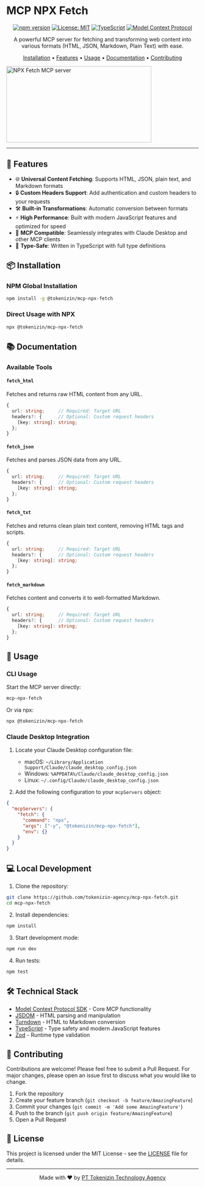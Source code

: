 # MCP NPX Fetch

<div align="center">

[![npm version](https://img.shields.io/npm/v/@tokenizin/mcp-npx-fetch.svg)](https://www.npmjs.com/package/@tokenizin/mcp-npx-fetch)
[![License: MIT](https://img.shields.io/badge/License-MIT-yellow.svg)](https://opensource.org/licenses/MIT)
[![TypeScript](https://img.shields.io/badge/TypeScript-5.7-blue.svg)](https://www.typescriptlang.org/)
[![Model Context Protocol](https://img.shields.io/badge/MCP-Compatible-green.svg)](https://github.com/modelcontextprotocol)

A powerful MCP server for fetching and transforming web content into various formats (HTML, JSON, Markdown, Plain Text) with ease.

[Installation](#installation) •
[Features](#features) •
[Usage](#usage) •
[Documentation](#documentation) •
[Contributing](#contributing)

</div>

<a href="https://glama.ai/mcp/servers/m2a0ue08n2"><img width="380" height="200" src="https://glama.ai/mcp/servers/m2a0ue08n2/badge" alt="NPX Fetch MCP server" /></a>

---

## 🚀 Features

- 🌐 **Universal Content Fetching**: Supports HTML, JSON, plain text, and Markdown formats
- 🔒 **Custom Headers Support**: Add authentication and custom headers to your requests
- 🛠 **Built-in Transformations**: Automatic conversion between formats
- ⚡ **High Performance**: Built with modern JavaScript features and optimized for speed
- 🔌 **MCP Compatible**: Seamlessly integrates with Claude Desktop and other MCP clients
- 🎯 **Type-Safe**: Written in TypeScript with full type definitions

## 📦 Installation

### NPM Global Installation

```bash
npm install -g @tokenizin/mcp-npx-fetch
```

### Direct Usage with NPX

```bash
npx @tokenizin/mcp-npx-fetch
```

## 📚 Documentation

### Available Tools

#### `fetch_html`

Fetches and returns raw HTML content from any URL.

```typescript
{
  url: string;     // Required: Target URL
  headers?: {      // Optional: Custom request headers
    [key: string]: string;
  };
}
```

#### `fetch_json`

Fetches and parses JSON data from any URL.

```typescript
{
  url: string;     // Required: Target URL
  headers?: {      // Optional: Custom request headers
    [key: string]: string;
  };
}
```

#### `fetch_txt`

Fetches and returns clean plain text content, removing HTML tags and scripts.

```typescript
{
  url: string;     // Required: Target URL
  headers?: {      // Optional: Custom request headers
    [key: string]: string;
  };
}
```

#### `fetch_markdown`

Fetches content and converts it to well-formatted Markdown.

```typescript
{
  url: string;     // Required: Target URL
  headers?: {      // Optional: Custom request headers
    [key: string]: string;
  };
}
```

## 🔧 Usage

### CLI Usage

Start the MCP server directly:

```bash
mcp-npx-fetch
```

Or via npx:

```bash
npx @tokenizin/mcp-npx-fetch
```

### Claude Desktop Integration

1. Locate your Claude Desktop configuration file:

   - macOS: `~/Library/Application Support/Claude/claude_desktop_config.json`
   - Windows: `%APPDATA%/Claude/claude_desktop_config.json`
   - Linux: `~/.config/Claude/claude_desktop_config.json`

2. Add the following configuration to your `mcpServers` object:

```json
{
  "mcpServers": {
    "fetch": {
      "command": "npx",
      "args": ["-y", "@tokenizin/mcp-npx-fetch"],
      "env": {}
    }
  }
}
```

## 💻 Local Development

1. Clone the repository:

```bash
git clone https://github.com/tokenizin-agency/mcp-npx-fetch.git
cd mcp-npx-fetch
```

2. Install dependencies:

```bash
npm install
```

3. Start development mode:

```bash
npm run dev
```

4. Run tests:

```bash
npm test
```

## 🛠 Technical Stack

- [Model Context Protocol SDK](https://github.com/modelcontextprotocol/sdk) - Core MCP functionality
- [JSDOM](https://github.com/jsdom/jsdom) - HTML parsing and manipulation
- [Turndown](https://github.com/mixmark-io/turndown) - HTML to Markdown conversion
- [TypeScript](https://www.typescriptlang.org/) - Type safety and modern JavaScript features
- [Zod](https://github.com/colinhacks/zod) - Runtime type validation

## 🤝 Contributing

Contributions are welcome! Please feel free to submit a Pull Request. For major changes, please open an issue first to discuss what you would like to change.

1. Fork the repository
2. Create your feature branch (`git checkout -b feature/AmazingFeature`)
3. Commit your changes (`git commit -m 'Add some AmazingFeature'`)
4. Push to the branch (`git push origin feature/AmazingFeature`)
5. Open a Pull Request

## 📄 License

This project is licensed under the MIT License - see the [LICENSE](LICENSE) file for details.

---

<div align="center">
Made with ❤️ by <a href="https://github.com/tokenizin-agency">PT Tokenizin Technology Agency</a>
</div>
